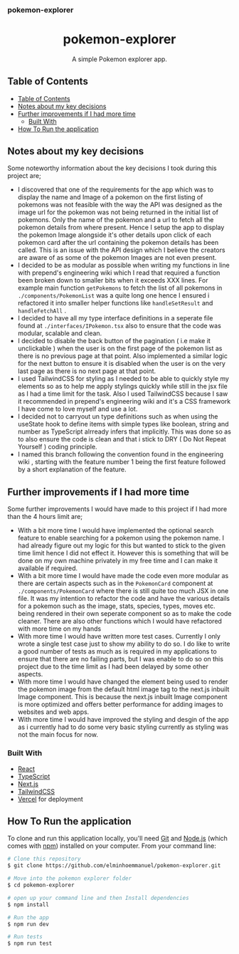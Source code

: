 ### pokemon-explorer

<h1 align="center">pokemon-explorer</h1>

<div align="center">
   A simple Pokemon explorer app.
</div>

<!-- TABLE OF CONTENTS -->

## Table of Contents

- [Table of Contents](#table-of-contents)
- [Notes about my key decisions](#notes-about-my-key-decisions)
- [Further improvements if I had more time](#further-improvements-if-i-had-more-time)
  - [Built With](#built-with)
- [How To Run the application](#how-to-run-the-application)

<!-- OVERVIEW -->


## Notes about my key decisions
Some noteworthy information about the key decisions I took during this project are;

- I discovered that one of the requirements for the app which was to display the name and Image of a pokemon on the first listing of pokemons was not feasible with the way the API was designed as the image url for the pokemon was not being returned in the initial list of pokemons. Only the name of the pokemon and a url to fetch all the pokemon details from where present. Hence I setup the app to display the pokemon Image alongside it's other details upon click of each pokemon card after the url containing the pokemon details has been called. This is an issue with the API design which I believe the creators are aware of as some of the pokemon Images are not even present.
- I decided to be as modular as possible when writing my functions in line with prepend's engineering wiki which I read that required a function been broken down to smaller bits when it exceeds XXX lines. For example main function `getPokemons` to fetch the list of all pokemons in `./components/PokemonList` was a quite long one hence I ensured i refactored it into smaller helper functions like `handleSetResult` and `handleFetchAll` .
- I decided to have all my type interface definitions in a seperate file found at `./interfaces/IPokemon.tsx` also to ensure that the code was modular, scalable and clean.
- I decided to disable the back button of the pagination ( i.e make it unclickable ) when the user is on the first page of the pokemon list as there is no previous page at that point. Also implemented a similar logic for the next button to ensure it is disabled when the user is on the very last page as there is no next page at that point.
- I used TailwindCSS for styling as I needed to be able to quickly style my elements so as to help me apply stylings quickly while still in the jsx file as I had a time limit for the task. Also I used TailwindCSS because I saw it recommended in prepend's engineering wiki and it's a CSS framework I have come to love myself and use a lot.
- I decided not to carryout un type definitions such as when using the useState hook to define items with simple types like boolean, string and number as TypeScript alrready infers that implicitly. This was done so as to also ensure the code is clean and that i stick to DRY ( Do Not Repeat Yourself ) coding principle.
- I named this branch following the convention found in the engineering wiki , starting with the feature number 1 being the first feature followed by a short explanation of the feature.

<!-- Improvements -->
## Further improvements if I had more time
Some further improvements I would have made to this project if I had more than the 4 hours limit are;

- With a bit more time I would have implemented the optional search feature to enable searching for a pokemon using the pokemon name. I had already figure out my logic for this but wanted to stick to the given time limit hence I did not effect it. However this is something that will be done on my own machine privately in my free time and I can make it available if required.
- With a bit more time I would have made the code even more modular as there are certain aspects such as in the `PokemonCard` component at `./components/PokemonCard` where there is still quite too much JSX in one file. It was my intention to refactor the code and have the various details for a pokemon such as the image, stats, species, types, moves etc. being rendered in their own seperate component so as to make the code cleaner. There are also other functions which I would have refactored with more time on my hands
- With more time I would have written more test cases. Currently I only wrote a single test case just to show my ability to do so. I do like to write a good number of tests as much as is required in my applications to ensure that there are no failing parts, but I was enable to do so on this project due to the time limit as I had been delayed by some other aspects.
- With more time I would have changed the element being used to render the pokemon image from the default html image tag to the next.js inbuilt Image component. This is because the next.js inbuilt Image component is more optimized and offers better performance for adding images to websites and web apps.
- With more time I would have improved the styling and desgin of the app as i currently had to do some very basic styling currently as styling was not the main focus for now.

<!-- Bult with -->
### Built With

- [React](https://reactjs.org/)
- [TypeScript](https://www.typescriptlang.org/)
- [Next.js](https://nextjs.org/)
- [TailwindCSS](https://tailwindcss.com/)
- [Vercel](https://vercel.com) for deployment
  
<!-- how to run the app -->
## How To Run the application


To clone and run this application locally, you'll need [Git](https://git-scm.com) and [Node.js](https://nodejs.org/en/download/) (which comes with [npm](http://npmjs.com)) installed on your computer. From your command line:

```bash
# Clone this repository
$ git clone https://github.com/elminhoemmanuel/pokemon-explorer.git

# Move into the pokemon explorer folder
$ cd pokemon-explorer

# open up your command line and then Install dependencies
$ npm install

# Run the app
$ npm run dev

# Run tests
$ npm run test
```

